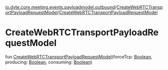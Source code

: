 [io.dyte.core.meeting.events.payloadmodel.outbound](../index.md)/[CreateWebRTCTransportPayloadRequestModel](index.md)/[CreateWebRTCTransportPayloadRequestModel](-create-web-r-t-c-transport-payload-request-model.md)

# CreateWebRTCTransportPayloadRequestModel


fun [CreateWebRTCTransportPayloadRequestModel](-create-web-r-t-c-transport-payload-request-model.md)(forceTcp: [Boolean](https://kotlinlang.org/api/latest/jvm/stdlib/kotlin/-boolean/index.html), producing: [Boolean](https://kotlinlang.org/api/latest/jvm/stdlib/kotlin/-boolean/index.html), consuming: [Boolean](https://kotlinlang.org/api/latest/jvm/stdlib/kotlin/-boolean/index.html))
